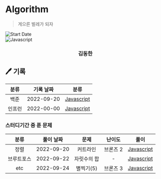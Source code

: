 <h1>Algorithm</h1>

> 게으른 벌레가 되자

![Start Date](https://img.shields.io/badge/Start%20Date-2021--09--21-ffdd59.svg)</br>
<img  alt="Javascript" src ="https://img.shields.io/badge/Javascript-F7DF1E.svg?&style=for-the-badge&logo=Javascript&logoColor=white"/>

<div align="center">
<h3> 김동한 </h3>

</div>

<h2>🖊 기록</h2>

|  분류  | 기록 날짜  |                                                                 분류                                                                  |
| :----: | :--------: | :-----------------------------------------------------------------------------------------------------------------------------------: |
|  백준  | 2022-09-20 |                             [Javascript](https://github.com/LESANF/Algorithm-Record/tree/master/Baekjoon)                             |
| 인프런 | 2022-00-00 | [Javascript](https://github.com/LESANF/Algorithm-Record/tree/master/Inflean/JS%EC%95%8C%EA%B3%A0%EB%A6%AC%EC%A6%98%EA%B0%95%EC%9D%98) |

<h3>스터디기간 중 푼 문제</h3>

|    분류    | 풀이 날짜  |    문제     |  난이도  |                          풀이                           |
| :--------: | :--------: | :---------: | :------: | :-----------------------------------------------------: |
|    정렬    | 2022-09-20 |  커트라인   | 브론즈 2 |         [Javascript](./BAEKJOON/sort/25305.js)          |
| 브루트포스 | 2022-09-22 | 자릿수의 합 |    -     | [Javascript](./inflearn/브루트포스/자릿수의합/index.js) |
|    etc     | 2022-09-24 |  별찍기(5)  | 브론즈 3 |          [Javascript](./BAEKJOON/etc/2442.js)           |
